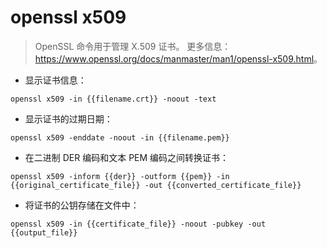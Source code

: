 # openssl x509

> OpenSSL 命令用于管理 X.509 证书。
> 更多信息：<https://www.openssl.org/docs/manmaster/man1/openssl-x509.html>。

- 显示证书信息：

`openssl x509 -in {{filename.crt}} -noout -text`

- 显示证书的过期日期：

`openssl x509 -enddate -noout -in {{filename.pem}}`

- 在二进制 DER 编码和文本 PEM 编码之间转换证书：

`openssl x509 -inform {{der}} -outform {{pem}} -in {{original_certificate_file}} -out {{converted_certificate_file}}`

- 将证书的公钥存储在文件中：

`openssl x509 -in {{certificate_file}} -noout -pubkey -out {{output_file}}`